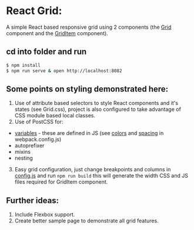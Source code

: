 # React Grid:
A simple React based responsive grid using 2 components (the [Grid](https://github.com/ettysekhon/react-grid/blob/master/src/client/components/Grid.js) component and the [GridItem](https://github.com/ettysekhon/react-grid/blob/master/src/client/components/GridItem.js) component).

## cd into folder and run

```bash
$ npm install
$ npm run serve & open http://localhost:8082
```

## Some points on styling demonstrated here:
1. Use of attribute based selectors to style React components and it's states (see Grid.css), project is also configured to take advantage of CSS module based local classes.
2. Use of PostCSS for:
  *	[variables](https://github.com/postcss/postcss-simple-vars) - these are defined in JS (see [colors](https://github.com/ettysekhon/react-grid/blob/master/src/client/styles/colors.js) and [spacing](https://github.com/ettysekhon/react-grid/blob/master/src/client/styles/spacing.js) in webpack.config.js)
  * autoprefixer
  * mixins
  * nesting
3. Easy grid configuration, just change breakpoints and columns in [config.js](https://github.com/ettysekhon/react-grid/blob/master/src/client/config.js) and run `npm run build` this will generate the width CSS and JS files required for GridItem component.

## Further ideas:
1. Include Flexbox support.
2. Create better sample page to demonstrate all grid features.

